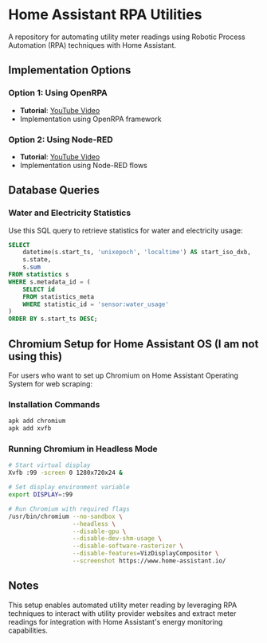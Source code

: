 # Home Assistant RPA Utilities

A repository for automating utility meter readings using Robotic Process Automation (RPA) techniques with Home Assistant.

## Implementation Options

### Option 1: Using OpenRPA
- **Tutorial**: [YouTube Video](https://www.youtube.com/watch?v=I5dfFuoYgMg&t)
- Implementation using OpenRPA framework

### Option 2: Using Node-RED
- **Tutorial**: [YouTube Video](https://www.youtube.com/watch?v=I5dfFuoYgMg&t)
- Implementation using Node-RED flows

## Database Queries

### Water and Electricity Statistics
Use this SQL query to retrieve statistics for water and electricity usage:

```sql
SELECT 
    datetime(s.start_ts, 'unixepoch', 'localtime') AS start_iso_dxb,
    s.state, 
    s.sum 
FROM statistics s
WHERE s.metadata_id = (
    SELECT id 
    FROM statistics_meta 
    WHERE statistic_id = 'sensor:water_usage'
)
ORDER BY s.start_ts DESC;
```

## Chromium Setup for Home Assistant OS (I am not using this)

For users who want to set up Chromium on Home Assistant Operating System for web scraping:

### Installation Commands
```bash
apk add chromium
apk add xvfb
```

### Running Chromium in Headless Mode
```bash
# Start virtual display
Xvfb :99 -screen 0 1280x720x24 &

# Set display environment variable
export DISPLAY=:99

# Run Chromium with required flags
/usr/bin/chromium --no-sandbox \
                  --headless \
                  --disable-gpu \
                  --disable-dev-shm-usage \
                  --disable-software-rasterizer \
                  --disable-features=VizDisplayCompositor \
                  --screenshot https://www.home-assistant.io/
```

## Notes

This setup enables automated utility meter reading by leveraging RPA techniques to interact with utility provider websites and extract meter readings for integration with Home Assistant's energy monitoring capabilities.
